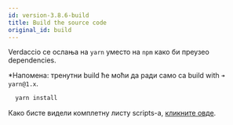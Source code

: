 ```yaml
---
id: version-3.8.6-build
title: Build the source code
original_id: build
---
```

Verdaccio се ослања на `yarn` уместо на `npm` како би преузео dependencies.

*Напомена: тренутни build ће моћи да ради само са build with `➜ yarn@1.x`.

```bash
  yarn install
```

Како бисте видели комплетну листу scripts-a, [кликните овде](https://github.com/verdaccio/verdaccio/wiki/Build-Source-Code).